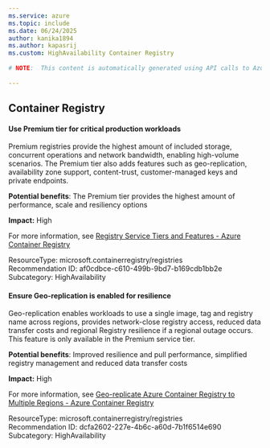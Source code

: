 ```yaml
---
ms.service: azure
ms.topic: include
ms.date: 06/24/2025
author: kanika1894
ms.author: kapasrij
ms.custom: HighAvailability Container Registry
  
# NOTE:  This content is automatically generated using API calls to Azure. Any edits made on these files will be overwritten in the next run of the script. 
  
---
```

  
## Container Registry  
  
<!--af0cdbce-c610-499b-9bd7-b169cdb1bb2e_begin-->

#### Use Premium tier for critical production workloads  
  
Premium registries provide the highest amount of included storage, concurrent operations and network bandwidth, enabling high-volume scenarios. The Premium tier also adds features such as geo-replication, availability zone support, content-trust, customer-managed keys and private endpoints.  
  
**Potential benefits**: The Premium tier provides the highest amount of performance, scale and resiliency options  

**Impact:** High
  
For more information, see [Registry Service Tiers and Features - Azure Container Registry](https://aka.ms/AAqwyv6)  

ResourceType: microsoft.containerregistry/registries  
Recommendation ID: af0cdbce-c610-499b-9bd7-b169cdb1bb2e  
Subcategory: HighAvailability

<!--af0cdbce-c610-499b-9bd7-b169cdb1bb2e_end-->



<!--dcfa2602-227e-4b6c-a60d-7b1f6514e690_begin-->

#### Ensure Geo-replication is enabled for resilience  
  
Geo-replication enables workloads to use a single image, tag and registry name across regions, provides network-close registry access, reduced data transfer costs and regional Registry resilience if a regional outage occurs. This feature is only available in the Premium service tier.  
  
**Potential benefits**: Improved resilience and pull performance, simplified registry management and reduced data transfer costs  

**Impact:** High
  
For more information, see [Geo-replicate Azure Container Registry to Multiple Regions - Azure Container Registry ](https://aka.ms/AAqwx90)  

ResourceType: microsoft.containerregistry/registries  
Recommendation ID: dcfa2602-227e-4b6c-a60d-7b1f6514e690  
Subcategory: HighAvailability

<!--dcfa2602-227e-4b6c-a60d-7b1f6514e690_end-->

<!--articleBody-->
